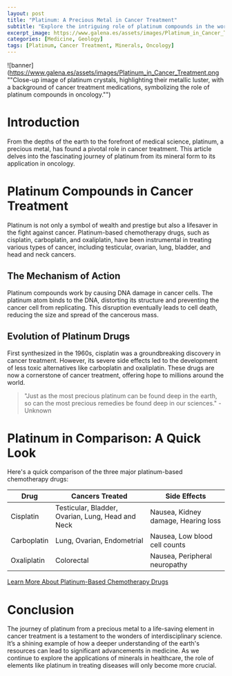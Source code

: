 ```yaml
---
layout: post
title: "Platinum: A Precious Metal in Cancer Treatment"
subtitle: "Explore the intriguing role of platinum compounds in the world of oncology."
excerpt_image: https://www.galena.es/assets/images/Platinum_in_Cancer_Treatment.png
categories: [Medicine, Geology]
tags: [Platinum, Cancer Treatment, Minerals, Oncology]
---
```


![banner](https://www.galena.es/assets/images/Platinum_in_Cancer_Treatment.png ""Close-up image of platinum crystals, highlighting their metallic luster, with a background of cancer treatment medications, symbolizing the role of platinum compounds in oncology."")

# Introduction

From the depths of the earth to the forefront of medical science, platinum, a precious metal, has found a pivotal role in cancer treatment. This article delves into the fascinating journey of platinum from its mineral form to its application in oncology.

# Platinum Compounds in Cancer Treatment

Platinum is not only a symbol of wealth and prestige but also a lifesaver in the fight against cancer. Platinum-based chemotherapy drugs, such as cisplatin, carboplatin, and oxaliplatin, have been instrumental in treating various types of cancer, including testicular, ovarian, lung, bladder, and head and neck cancers.

## The Mechanism of Action

Platinum compounds work by causing DNA damage in cancer cells. The platinum atom binds to the DNA, distorting its structure and preventing the cancer cell from replicating. This disruption eventually leads to cell death, reducing the size and spread of the cancerous mass.

## Evolution of Platinum Drugs

First synthesized in the 1960s, cisplatin was a groundbreaking discovery in cancer treatment. However, its severe side effects led to the development of less toxic alternatives like carboplatin and oxaliplatin. These drugs are now a cornerstone of cancer treatment, offering hope to millions around the world.

> "Just as the most precious platinum can be found deep in the earth, so can the most precious remedies be found deep in our sciences." - Unknown

# Platinum in Comparison: A Quick Look

Here's a quick comparison of the three major platinum-based chemotherapy drugs:

| Drug | Cancers Treated | Side Effects |
|------|-----------------|--------------|
| Cisplatin | Testicular, Bladder, Ovarian, Lung, Head and Neck | Nausea, Kidney damage, Hearing loss |
| Carboplatin | Lung, Ovarian, Endometrial | Nausea, Low blood cell counts |
| Oxaliplatin | Colorectal | Nausea, Peripheral neuropathy |

[Learn More About Platinum-Based Chemotherapy Drugs](https://www.cancer.org/treatment/treatments-and-side-effects/treatment-types/chemotherapy/platinum-drugs.html)

# Conclusion

The journey of platinum from a precious metal to a life-saving element in cancer treatment is a testament to the wonders of interdisciplinary science. It’s a shining example of how a deeper understanding of the earth's resources can lead to significant advancements in medicine. As we continue to explore the applications of minerals in healthcare, the role of elements like platinum in treating diseases will only become more crucial.